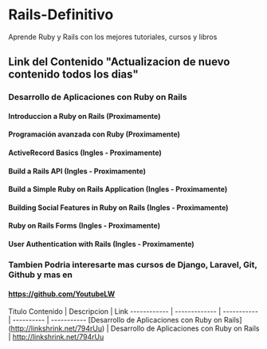 # Rails-Definitivo
Aprende Ruby y Rails con los mejores tutoriales, cursos y libros

## Link del Contenido "Actualizacion de nuevo contenido todos los dias"

### Desarrollo de Aplicaciones con Ruby on Rails
#### Introduccion a Ruby on Rails (Proximamente)
#### Programación avanzada con Ruby (Proximamente)
#### ActiveRecord Basics (Ingles - Proximamente)
#### Build a Rails API (Ingles - Proximamente)
#### Build a Simple Ruby on Rails Application (Ingles - Proximamente)
#### Building Social Features in Ruby on Rails (Ingles - Proximamente)
#### Ruby on Rails Forms (Ingles - Proximamente)
#### User Authentication with Rails (Ingles - Proximamente)

### Tambien Podria interesarte mas cursos de Django, Laravel, Git, Github y mas en 
#### https://github.com/YoutubeLW

Titulo Contenido | Descripcion | Link 
------------ | ------------- | ----------- | ---------- | -----------
[Desarrollo de Aplicaciones con Ruby on Rails] (http://linkshrink.net/794rUu)  | Desarrollo de Aplicaciones con Ruby on Rails | http://linkshrink.net/794rUu 
